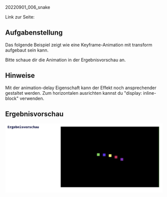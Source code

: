 20220901_006_snake

Link zur Seite: 

## Aufgabenstellung

Das folgende Beispiel zeigt wie eine Keyframe-Animation mit transform aufgebaut sein kann.

Bitte schaue dir die Animation in der Ergebnisvorschau an.

## Hinweise

Mit der animation-delay Eigenschaft kann der Effekt noch ansprechender gestaltet werden.
Zum horizontalen ausrichten kannst du "display: inline-block" verwenden.


## Ergebnisvorschau
![ergebnisvorschau](assets/readme/Bildschirmfoto%202022-09-02%20um%2017.35.17.png)